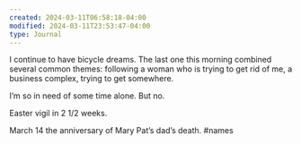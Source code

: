 ```yaml
---
created: 2024-03-11T06:58:18-04:00
modified: 2024-03-11T23:53:47-04:00
type: Journal
---
```


I continue to have bicycle dreams. The last one this morning combined several common themes: following a woman who is trying to get rid of me, a business complex,  trying to get somewhere.

I’m so in need of some time alone. But no. 

Easter vigil in 2 1/2 weeks.

March 14 the anniversary of Mary Pat’s dad’s death. #names
